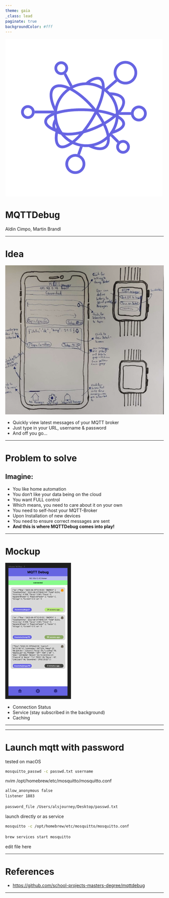 ```yaml
---
theme: gaia
_class: lead
paginate: true
backgroundColor: #fff
---
```


![bg left:40% 80%](./images/mqtt.png)

# **MQTTDebug**

Aldin Cimpo, Martin Brandl

---

# Idea
![left:40% 80%](./images/paper.png)
* Quickly view latest messages of your MQTT broker
* Just type in your URL, username & password
* And off you go...



---
# Problem to solve
## Imagine:
* You like home automation
* You don‘t like your data being on the cloud
* You want FULL control
* Which means, you need to care about it on your own
* You need to self-host your MQTT-Broker
* Upon Installation of new devices
* You need to ensure correct messages are sent
* **And this is where MQTTDebug comes into play!**


---
# Mockup

![left:40% 80%](./images/mockup.png)


* Connection Status
* Service (stay subscribed in the background)
* Caching

---


---

# Launch mqtt with password 
tested on macOS

```bash
mosquitto_passwd -c passwd.txt username
```

nvim /opt/homebrew/etc/mosquitto/mosquitto.conf

```bash
allow_anonymous false
listener 1883

password_file /Users/alsjourney/Desktop/passwd.txt 
```

launch directly or as service
```bash
mosquitto -c /opt/homebrew/etc/mosquitto/mosquitto.conf

brew services start mosquitto
```

edit file here


---

# References
* https://github.com/school-projects-masters-degree/mqttdebug


---
